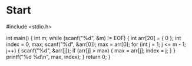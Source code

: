 # Start
#include <stdio.h>

int main()
{
	int m;
	while (scanf("%d", &m) != EOF)
	{
		int arr[20] = { 0 };
		int index = 0, max;
		scanf("%d", &arr[0]);
		max = arr[0];
		for (int j = 1; j <= m - 1; j++)
		{
			scanf("%d", &arr[j]);
			if (arr[j] > max)
			{
				max = arr[j];
				index = j;
			}
		}
		printf("%d %d\n", max, index);
	}
	return 0;
}

